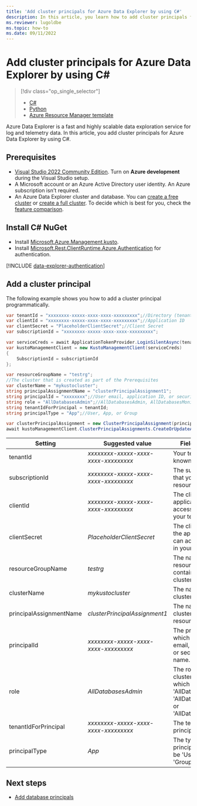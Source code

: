 ```yaml
---
title: 'Add cluster principals for Azure Data Explorer by using C#'
description: In this article, you learn how to add cluster principals for Azure Data Explorer by using C#.
ms.reviewer: lugoldbe
ms.topic: how-to
ms.date: 09/11/2022
---
```


# Add cluster principals for Azure Data Explorer by using C#

> [!div class="op_single_selector"]
> * [C#](cluster-principal-csharp.md)
> * [Python](cluster-principal-python.md)
> * [Azure Resource Manager template](cluster-principal-resource-manager.md)

Azure Data Explorer is a fast and highly scalable data exploration service for log and telemetry data. In this article, you add cluster principals for Azure Data Explorer by using C#.

## Prerequisites

* [Visual Studio 2022 Community Edition](https://www.visualstudio.com/downloads/). Turn on **Azure development** during the Visual Studio setup.
* A Microsoft account or an Azure Active Directory user identity. An Azure subscription isn't required.
* An Azure Data Explorer cluster and database. You can [create a free cluster](start-for-free-web-ui.md) or [create a full cluster](create-cluster-database-portal.md). To decide which is best for you, check the [feature comparison](start-for-free.md#feature-comparison).

## Install C# NuGet

* Install [Microsoft.Azure.Management.kusto](https://www.nuget.org/packages/Microsoft.Azure.Management.Kusto/).
* Install [Microsoft.Rest.ClientRuntime.Azure.Authentication](https://www.nuget.org/packages/Microsoft.Rest.ClientRuntime.Azure.Authentication) for authentication.

[!INCLUDE [data-explorer-authentication](includes/data-explorer-authentication.md)]

## Add a cluster principal

The following example shows you how to add a cluster principal programmatically.

```csharp
var tenantId = "xxxxxxxx-xxxxx-xxxx-xxxx-xxxxxxxxx";//Directory (tenant) ID
var clientId = "xxxxxxxx-xxxxx-xxxx-xxxx-xxxxxxxxx";//Application ID
var clientSecret = "PlaceholderClientSecret";//Client Secret
var subscriptionId = "xxxxxxxx-xxxxx-xxxx-xxxx-xxxxxxxxx";

var serviceCreds = await ApplicationTokenProvider.LoginSilentAsync(tenantId, clientId, clientSecret);
var kustoManagementClient = new KustoManagementClient(serviceCreds)
{
    SubscriptionId = subscriptionId
};

var resourceGroupName = "testrg";
//The cluster that is created as part of the Prerequisites
var clusterName = "mykustocluster";
string principalAssignmentName = "clusterPrincipalAssignment1";
string principalId = "xxxxxxxx";//User email, application ID, or security group name
string role = "AllDatabasesAdmin";//AllDatabasesAdmin, AllDatabasesMonitor or AllDatabasesViewer
string tenantIdForPrincipal = tenantId;
string principalType = "App";//User, App, or Group

var clusterPrincipalAssignment = new ClusterPrincipalAssignment(principalId, role, principalType, tenantId: tenantIdForPrincipal);
await kustoManagementClient.ClusterPrincipalAssignments.CreateOrUpdateAsync(resourceGroupName, clusterName, principalAssignmentName, clusterPrincipalAssignment);
```

|**Setting** | **Suggested value** | **Field description**|
|---|---|---|
| tenantId | *xxxxxxxx-xxxxx-xxxx-xxxx-xxxxxxxxx* | Your tenant ID. Also known as directory ID.|
| subscriptionId | *xxxxxxxx-xxxxx-xxxx-xxxx-xxxxxxxxx* | The subscription ID that you use for resource creation.|
| clientId | *xxxxxxxx-xxxxx-xxxx-xxxx-xxxxxxxxx* | The client ID of the application that can access resources in your tenant.|
| clientSecret | *PlaceholderClientSecret* | The client secret of the application that can access resources in your tenant. |
| resourceGroupName | *testrg* | The name of the resource group containing your cluster.|
| clusterName | *mykustocluster* | The name of your cluster.|
| principalAssignmentName | *clusterPrincipalAssignment1* | The name of your cluster principal resource.|
| principalId | *xxxxxxxx-xxxxx-xxxx-xxxx-xxxxxxxxx* | The principal ID, which can be user email, application ID, or security group name.|
| role | *AllDatabasesAdmin* | The role of your cluster principal, which can be 'AllDatabasesAdmin', 'AllDatabasesMonitor', or 'AllDatabasesViewer'.|
| tenantIdForPrincipal | *xxxxxxxx-xxxxx-xxxx-xxxx-xxxxxxxxx* | The tenant ID of the principal.|
| principalType | *App* | The type of the principal, which can be 'User', 'App', or 'Group'|

## Next steps

* [Add database principals](database-principal-csharp.md)
